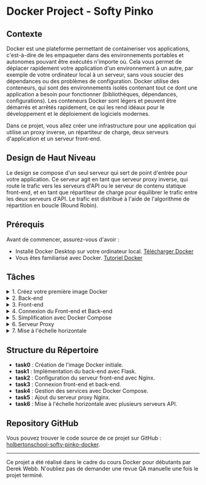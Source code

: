 # Docker Project - Softy Pinko

## Contexte

Docker est une plateforme permettant de containeriser vos applications, c'est-à-dire de les empaqueter dans des environnements portables et autonomes pouvant être exécutés n'importe où. Cela vous permet de déplacer rapidement votre application d'un environnement à un autre, par exemple de votre ordinateur local à un serveur, sans vous soucier des dépendances ou des problèmes de configuration. Docker utilise des conteneurs, qui sont des environnements isolés contenant tout ce dont une application a besoin pour fonctionner (bibliothèques, dépendances, configurations). Les conteneurs Docker sont légers et peuvent être démarrés et arrêtés rapidement, ce qui les rend idéaux pour le développement et le déploiement de logiciels modernes.

Dans ce projet, vous allez créer une infrastructure pour une application qui utilise un proxy inverse, un répartiteur de charge, deux serveurs d'application et un serveur front-end.

## Design de Haut Niveau

Le design se compose d'un seul serveur qui sert de point d'entrée pour votre application. Ce serveur agit en tant que serveur proxy inverse, qui route le trafic vers les serveurs d'API ou le serveur de contenu statique front-end, et en tant que répartiteur de charge pour équilibrer le trafic entre les deux serveurs d'API. Le trafic est distribué à l'aide de l'algorithme de répartition en boucle (Round Robin).

## Prérequis

Avant de commencer, assurez-vous d'avoir :

- Installé Docker Desktop sur votre ordinateur local. [Télécharger Docker](https://www.docker.com/)
- Vous êtes familiarisé avec Docker. [Tutoriel Docker](https://docs.docker.com/get-started/)

## Tâches

<details>
<summary>1. Créez votre première image Docker</summary>

Dans cette tâche, vous allez créer une image Docker à partir d'un Dockerfile basé sur la dernière version d'Ubuntu. L'image mettra à jour et mettra à niveau les paquets, puis affichera "Hello, World!" lorsque le conteneur sera exécuté.

**Étapes :**
- Créez un `Dockerfile` basé sur `ubuntu:latest`.
- Exécutez `apt-get update` et `apt-get upgrade -y`.
- Faites en sorte que le conteneur affiche "Hello, World!" lors de l'exécution.

</details>

<details>
<summary>2. Back-end</summary>

Créez un serveur Flask simple qui renvoie "Hello, World!" via une API. Vous installerez `python3`, `pip3` et `flask` dans l'image Docker.

**Étapes :**
- Installez `python3`, `python3-pip`, et `flask` dans l'image Docker.
- Créez un fichier `api.py` avec un point d'entrée Flask qui retourne "Hello, World!".
- Exécutez le serveur Flask sur le port 5252.

</details>

<details>
<summary>3. Front-end</summary>

Configurez un serveur web Nginx pour héberger le front-end de l'application. Le contenu statique sera servi via un Dockerfile personnalisé pour Nginx.

**Étapes :**
- Créez un `Dockerfile` basé sur `nginx:latest`.
- Copiez les fichiers front-end dans `/var/www/html/softy-pinko-front-end`.
- Configurez Nginx pour servir le contenu statique sur le port 9000.

</details>

<details>
<summary>4. Connexion du Front-end et Back-end</summary>

Connectez le front-end au back-end en utilisant des requêtes AJAX. Configurez CORS dans Flask pour permettre les requêtes entre domaines.

**Étapes :**
- Ajoutez du JavaScript à `index.html` pour charger les données dynamiques depuis le back-end.
- Modifiez le `Dockerfile` du back-end pour installer `flask-cors` et permettre les requêtes cross-origin.

</details>

<details>
<summary>5. Simplification avec Docker Compose</summary>

Utilisez Docker Compose pour orchestrer l'exécution simultanée des services front-end et back-end. Un fichier `docker-compose.yml` sera créé pour gérer le déploiement des services.

**Étapes :**
- Créez un fichier `docker-compose.yml` pour définir les services front-end et back-end.
- Utilisez `docker-compose build` pour construire les images et `docker-compose up` pour les exécuter.

</details>

<details>
<summary>6. Serveur Proxy</summary>

Ajoutez un serveur proxy Nginx pour router les requêtes vers le front-end ou le back-end selon l'URL demandée. Le serveur proxy simplifie la gestion des services en masquant les détails d'implémentation des clients.

**Étapes :**
- Créez un `Dockerfile` pour un serveur proxy basé sur Nginx.
- Configurez un fichier `proxy.conf` pour router les requêtes vers les services appropriés.
- Mettez à jour `docker-compose.yml` pour inclure le service proxy.

</details>

<details>
<summary>7. Mise à l'échelle horizontale</summary>

Ajoutez un deuxième serveur API pour gérer les pics de trafic. Configurez le répartiteur de charge Nginx pour équilibrer les requêtes entre plusieurs serveurs API en utilisant l'algorithme Round Robin.

**Étapes :**
- Modifiez `docker-compose.yml` pour créer plusieurs instances du service back-end.
- Utilisez `docker-compose up --scale back-end=2` pour démarrer plusieurs serveurs API.
- Vérifiez que le répartiteur de charge balance les requêtes entre les serveurs API.

</details>

## Structure du Répertoire

- **task0** : Création de l'image Docker initiale.
- **task1** : Implémentation du back-end avec Flask.
- **task2** : Configuration du serveur front-end avec Nginx.
- **task3** : Connexion front-end et back-end.
- **task4** : Gestion des services avec Docker Compose.
- **task5** : Ajout du serveur proxy Nginx.
- **task6** : Mise à l'échelle horizontale avec plusieurs serveurs API.

## Repository GitHub

Vous pouvez trouver le code source de ce projet sur GitHub : [holbertonschool-softy-pinko-docker](https://github.com/holbertonschool-softy-pinko-docker).

---

Ce projet a été réalisé dans le cadre du cours Docker pour débutants par Derek Webb. N'oubliez pas de demander une revue QA manuelle une fois le projet terminé.
